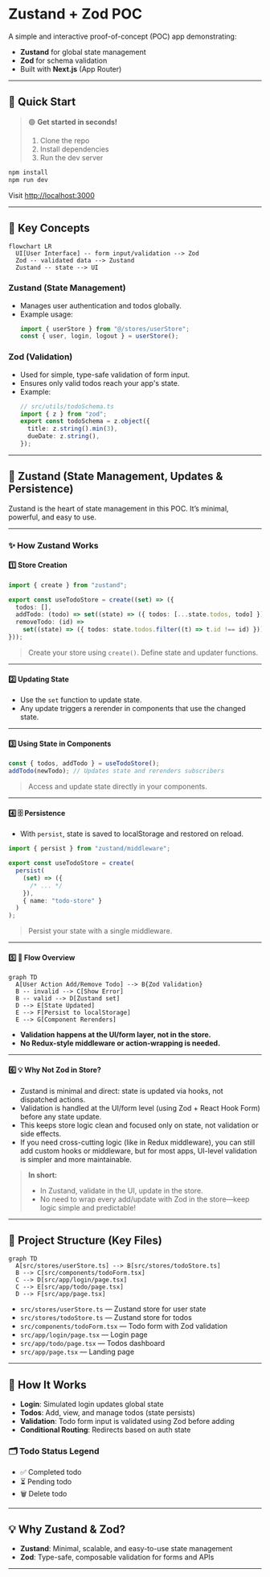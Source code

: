 # Zustand + Zod POC

A simple and interactive proof-of-concept (POC) app demonstrating:

- **Zustand** for global state management
- **Zod** for schema validation
- Built with **Next.js** (App Router)

---

## 🚀 Quick Start

> 🟢 **Get started in seconds!**
>
> 1. Clone the repo
> 2. Install dependencies
> 3. Run the dev server

```bash
npm install
npm run dev
```

Visit [http://localhost:3000](http://localhost:3000)

---

## 🧠 Key Concepts

```mermaid
flowchart LR
  UI[User Interface] -- form input/validation --> Zod
  Zod -- validated data --> Zustand
  Zustand -- state --> UI
```

### Zustand (State Management)

- Manages user authentication and todos globally.
- Example usage:
  ```ts
  import { userStore } from "@/stores/userStore";
  const { user, login, logout } = userStore();
  ```

### Zod (Validation)

- Used for simple, type-safe validation of form input.
- Ensures only valid todos reach your app's state.
- Example:
  ```ts
  // src/utils/todoSchema.ts
  import { z } from "zod";
  export const todoSchema = z.object({
    title: z.string().min(3),
    dueDate: z.string(),
  });
  ```

---

## 🏪 Zustand (State Management, Updates & Persistence)

Zustand is the heart of state management in this POC. It’s minimal, powerful, and easy to use.

---

### ✨ How Zustand Works

#### 1️⃣ Store Creation

```ts
import { create } from "zustand";

export const useTodoStore = create((set) => ({
  todos: [],
  addTodo: (todo) => set((state) => ({ todos: [...state.todos, todo] })),
  removeTodo: (id) =>
    set((state) => ({ todos: state.todos.filter((t) => t.id !== id) })),
}));
```

> Create your store using `create()`. Define state and updater functions.

---

#### 2️⃣ Updating State

- Use the `set` function to update state.
- Any update triggers a rerender in components that use the changed state.

---

#### 3️⃣ Using State in Components

```ts
const { todos, addTodo } = useTodoStore();
addTodo(newTodo); // Updates state and rerenders subscribers
```

> Access and update state directly in your components.

---

#### 4️⃣ 🗄️ Persistence

- With `persist`, state is saved to localStorage and restored on reload.

```ts
import { persist } from "zustand/middleware";

export const useTodoStore = create(
  persist(
    (set) => ({
      /* ... */
    }),
    { name: "todo-store" }
  )
);
```

> Persist your state with a single middleware.

---

#### 5️⃣ 🔄 Flow Overview

```mermaid
graph TD
  A[User Action Add/Remove Todo] --> B{Zod Validation}
  B -- invalid --> C[Show Error]
  B -- valid --> D[Zustand set]
  D --> E[State Updated]
  E --> F[Persist to localStorage]
  E --> G[Component Rerenders]
```

- **Validation happens at the UI/form layer, not in the store.**
- **No Redux-style middleware or action-wrapping is needed.**

---

#### 6️⃣ 💡 Why Not Zod in Store?

- Zustand is minimal and direct: state is updated via hooks, not dispatched actions.
- Validation is handled at the UI/form level (using Zod + React Hook Form) before any state update.
- This keeps store logic clean and focused only on state, not validation or side effects.
- If you need cross-cutting logic (like in Redux middleware), you can still add custom hooks or middleware, but for most apps, UI-level validation is simpler and more maintainable.

> **In short:**
>
> - In Zustand, validate in the UI, update in the store.
> - No need to wrap every add/update with Zod in the store—keep logic simple and predictable!

---

## 📁 Project Structure (Key Files)

```mermaid
graph TD
  A[src/stores/userStore.ts] --> B[src/stores/todoStore.ts]
  B --> C[src/components/todoForm.tsx]
  C --> D[src/app/login/page.tsx]
  C --> E[src/app/todo/page.tsx]
  D --> F[src/app/page.tsx]
```

- `src/stores/userStore.ts` — Zustand store for user state
- `src/stores/todoStore.ts` — Zustand store for todos
- `src/components/todoForm.tsx` — Todo form with Zod validation
- `src/app/login/page.tsx` — Login page
- `src/app/todo/page.tsx` — Todos dashboard
- `src/app/page.tsx` — Landing page

---

## 📝 How It Works

- **Login**: Simulated login updates global state
- **Todos**: Add, view, and manage todos (state persists)
- **Validation**: Todo form input is validated using Zod before adding
- **Conditional Routing**: Redirects based on auth state

### 🗂️ Todo Status Legend
- ✅ Completed todo
- ⏳ Pending todo
- 🗑️ Delete todo

---

## 💡 Why Zustand & Zod?

- **Zustand**: Minimal, scalable, and easy-to-use state management
- **Zod**: Type-safe, composable validation for forms and APIs

---
